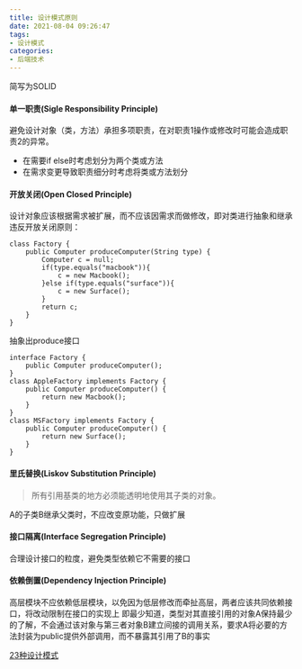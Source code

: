 ```yaml
---
title: 设计模式原则
date: 2021-08-04 09:26:47
tags:
- 设计模式
categories: 
- 后端技术
---
```

简写为SOLID
#### 单一职责(Sigle Responsibility Principle)
避免设计对象（类，方法）承担多项职责，在对职责1操作或修改时可能会造成职责2的异常。
+ 在需要if else时考虑划分为两个类或方法
+ 在需求变更导致职责细分时考虑将类或方法划分
  
#### 开放关闭(Open Closed Principle)
设计对象应该根据需求被扩展，而不应该因需求而做修改，即对类进行抽象和继承
违反开放关闭原则：
```
class Factory {
    public Computer produceComputer(String type) {
        Computer c = null;
        if(type.equals("macbook")){
            c = new Macbook();
        }else if(type.equals("surface")){
            c = new Surface();
        }
        return c;
    }   
}
```
抽象出produce接口
```
interface Factory {
    public Computer produceComputer();
}
class AppleFactory implements Factory {
    public Computer produceComputer() {
        return new Macbook();
    }
}
class MSFactory implements Factory {
    public Computer produceComputer() {
        return new Surface();
    }
}
```
#### 里氏替换(Liskov Substitution Principle)
> 所有引用基类的地方必须能透明地使用其子类的对象。

A的子类B继承父类时，不应改变原功能，只做扩展

#### 接口隔离(Interface Segregation Principle)
合理设计接口的粒度，避免类型依赖它不需要的接口

#### 依赖倒置(Dependency Injection Principle)
高层模块不应依赖低层模块，以免因为低层修改而牵扯高层，两者应该共同依赖接口，将改动限制在接口的实现上
即最少知道，类型对其直接引用的对象A保持最少的了解，不会通过该对象与第三者对象B建立间接的调用关系，要求A将必要的方法封装为public提供外部调用，而不暴露其引用了B的事实

[23种设计模式](https://juejin.cn/post/7072175210874535967)
